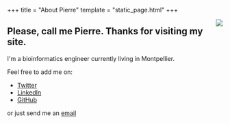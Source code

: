 +++
title = "About Pierre"
template = "static_page.html"
+++

<img align="right" src="../avatar.png">

## Please, call me Pierre. Thanks for visiting my site.

I'm a bioinformatics engineer currently living in Montpellier.

Feel free to add me on:

* [Twitter](https://twitter.com/guerin_pe)
* [LinkedIn](https://www.linkedin.com/in/pierre-edouard-guerin)
* [GitHub](https://github.com/Grelot)

or just send me an [email](mailto:pierre.edouard.guerin@gmail.com)
